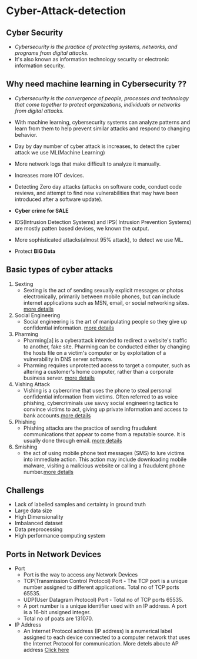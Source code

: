 # Cyber-Attack-detection

## Cyber Security 
- *Cybersecurity is the practice of protecting systems, networks, and programs from digital attacks.*
-  It's also known as information technology security or electronic information security.
## Why need machine learning in Cybersecurity ??

- *Cybersecurity is the convergence of people, processes and technology that come together to protect organizations, individuals or networks from digital attacks.*

- With machine learning, cybersecurity systems can analyze patterns and learn from them to help prevent similar attacks and respond to changing behavior.
- Day by day number of cyber attack is increases, to detect the cyber attack we use ML(Machine Learning)
- More network logs that make difficult to analyze it manually.
- Increases more IOT devices.
- Detecting Zero day attacks (attacks on software code, conduct code reviews, and attempt to find new vulnerabilities that may have been introduced after a software update).
- **Cyber crime for SALE**
- IDS(Intrusion Detection Systems) and IPS( Intrusion Prevention Systems) are mostly patten based devises, we known the output.
- More sophisticated attacks(almost 95% attack), to detect we use ML.
- Protect **BIG Data**

## Basic types of cyber attacks
1. Sexting 
   - Sexting is the act of sending sexually explicit messages or photos electronically, primarily between mobile phones, but can include internet applications such as MSN, email, or social networking sites. [more details](https://www.cybersafetysolutions.com.au/sexting/)
2. Social Engineering
   - Social engineering is the art of manipulating people so they give up confidential information. [more details](https://www.webroot.com/in/en/resources/tips-articles/what-is-social-engineering)
3. Pharming 
   - Pharming[a] is a cyberattack intended to redirect a website's traffic to another, fake site. Pharming can be conducted either by changing the hosts file on a victim's computer or by exploitation of a vulnerability in DNS server software.
   - Pharming requires unprotected access to target a computer, such as altering a customer's home computer, rather than a corporate business server. [more details](https://en.wikipedia.org/wiki/Pharming)
4. Vishing Attack
   - Vishing is a cybercrime that uses the phone to steal personal confidential information from victims. Often referred to as voice phishing, cybercriminals use savvy social engineering tactics to convince victims to act, giving up private information and access to bank accounts.[more details](https://terranovasecurity.com/what-is-vishing/)
5. Phishing 
   - Phishing attacks are the practice of sending fraudulent communications that appear to come from a reputable source. It is usually done through email. [more details](https://www.cisco.com/c/en_in/products/security/email-security/what-is-phishing.html)
6. Smishing
   - the act of using mobile phone text messages (SMS) to lure victims into immediate action. This action may include  downloading mobile malware, visiting a malicious website or calling a fraudulent phone number.[more details](https://www.social-engineer.org/framework/attack-vectors/smishing/)
   
## Challengs
- Lack of labelled samples and certainty in ground truth
- Large data size
- High Dimensionality
- Imbalanced dataset
- Data preprocessing
- High performance computing system
## Ports in Network Devices
- Port
  - Port is the way to access any Network Devices
  - TCP(Transmission Control Protocol) Port - The TCP port is a unique number assigned to different applications. Total no of TCP ports 65535.
  - UDP(User Datagram Protocol) Port - Total no of TCP ports 65535.
  - A port number is a unique identifier used with an IP address. A port is a 16-bit unsigned integer.
  - Total no of poats are 131070.
- IP Address 
  - An Internet Protocol address (IP address) is a numerical label assigned to each device connected to a computer network that uses the Internet Protocol for communication.
  More detels aboute AP address [Click here](https://en.wikipedia.org/wiki/IP_address)
